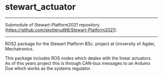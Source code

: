 # stewart_actuator
*****************************************************************************************************************

Submodule of Stewart-Platform2021 repository (https://github.com/skotterud98/Stewart-Platform2021).

*****************************************************************************************************************

ROS2 package for the Stewart Platform BSc. project at University of Agder, Mechatronics.


This package includes ROS nodes which deales with the linear actuators. As of this years project this is through
CAN-bus messages to an Arduino Due which works as the systems regulator.
